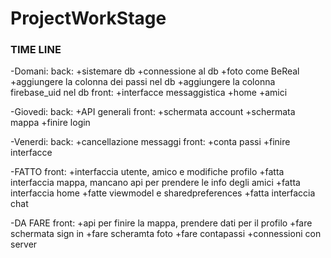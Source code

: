 # ProjectWorkStage
### TIME LINE ###

-Domani:
  back:
    +sistemare db
    +connessione al db
    +foto come BeReal
    +aggiungere la colonna dei passi nel db
    +aggiungere la colonna firebase_uid nel db
  front:
    +interfacce messaggistica
    +home
    +amici


-Giovedi:
  back:
    +API generali
  front:
    +schermata account
    +schermata mappa
    +finire login


-Venerdi:
  back:
    +cancellazione messaggi
  front:
    +conta passi
    +finire interfacce


  -FATTO
    front:
      +interfaccia utente, amico e modifiche profilo
      +fatta interfaccia mappa, mancano api per prendere le info degli amici
      +fatta interfaccia home
      +fatte viewmodel e sharedpreferences
      +fatta interfaccia chat


  -DA FARE
    front:
      +api per finire la mappa, prendere dati per il profilo
      +fare schermata sign in
      +fare scheramta foto
      +fare contapassi
      +connessioni con server
